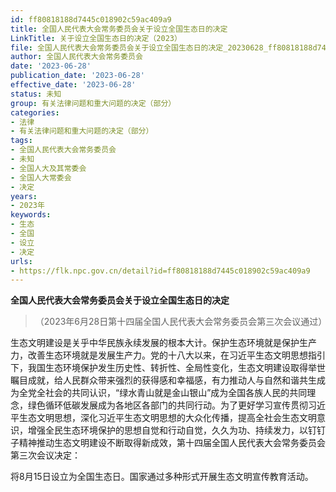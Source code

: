 ```yaml
---
id: ff80818188d7445c018902c59ac409a9
title: 全国人民代表大会常务委员会关于设立全国生态日的决定
LinkTitle: 关于设立全国生态日的决定（2023）
file: 全国人民代表大会常务委员会关于设立全国生态日的决定_20230628_ff80818188d7445c018902c59ac409a9.docx
author: 全国人民代表大会常务委员会
date: '2023-06-28'
publication_date: '2023-06-28'
effective_date: '2023-06-28'
status: 未知
group: 有关法律问题和重大问题的决定（部分）
categories:
- 法律
- 有关法律问题和重大问题的决定（部分）
tags:
- 全国人民代表大会常务委员会
- 未知
- 全国人大及其常委会
- 全国人大常委会
- 决定
years:
- 2023年
keywords:
- 生态
- 全国
- 设立
- 决定
urls:
- https://flk.npc.gov.cn/detail?id=ff80818188d7445c018902c59ac409a9
---
```


**全国人民代表大会常务委员会关于设立全国生态日的决定**

> （2023年6月28日第十四届全国人民代表大会常务委员会第三次会议通过）

生态文明建设是关乎中华民族永续发展的根本大计。保护生态环境就是保护生产力，改善生态环境就是发展生产力。党的十八大以来，在习近平生态文明思想指引下，我国生态环境保护发生历史性、转折性、全局性变化，生态文明建设取得举世瞩目成就，给人民群众带来强烈的获得感和幸福感，有力推动人与自然和谐共生成为全党全社会的共同认识，“绿水青山就是金山银山”成为全国各族人民的共同理念，绿色循环低碳发展成为各地区各部门的共同行动。为了更好学习宣传贯彻习近平生态文明思想，深化习近平生态文明思想的大众化传播，提高全社会生态文明意识，增强全民生态环境保护的思想自觉和行动自觉，久久为功、持续发力，以钉钉子精神推动生态文明建设不断取得新成效，第十四届全国人民代表大会常务委员会第三次会议决定：

将8月15日设立为全国生态日。国家通过多种形式开展生态文明宣传教育活动。
